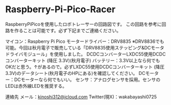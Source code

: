 # Raspberry-Pi-Pico-Racer

RaspberryPiPicoを使用したロボトレーサーの回路図です。
この回路を参考に回路を作ることは可能です。必ず下記までご連絡ください。

マイコン：Raspberry Pi Pico
モータードライバー：DRV8835 ※DRV8836でも可能。今回は秋月電子で販売している「DRV8835使用ステッピング&DCモータドライバモジュール」を使用しました。
DCDCコンバーターLXDC55使用DCDCコンバーターキット (降圧 3.3V)(秋月電子)
バッテリー：3.3V以上なら何でもOKだと思う。↑があるので。必ずLXDC55使用DCDCコンバーターキット (降圧 3.3V)のデータシート(秋月電子のHPにある)を確認してください。
DCモーター：DCモーターなら何でもいい。
センサ：アナログセンサを採用。センサのLEDは赤外線LEDを推奨する。

連絡先
メール：kinoshi312@icloud.com
Twitter(現X)：wakabayashi0725
